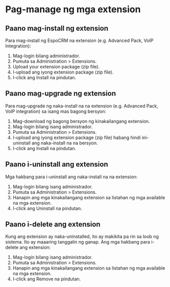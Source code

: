 # Pag-manage ng mga extension

## Paano mag-install ng extension

Para mag-install ng EspoCRM na extension (e.g. Advanced Pack, VoIP Integration):

1. Mag-login bilang administrador.
2. Pumuta sa Administration > Extensions.
3. Upload your extension package (zip file).
3. I-upload ang iyong extension package (zip file).
4. I-click ang Install na pindutan.


## Paano mag-upgrade ng extension

Para mag-upgrade ng naka-install na na extension (e.g. Advanced Pack, VoIP integration) sa isang mas bagong bersyon:

1. Mag-download ng bagong bersyon ng kinakailangang extension.
2. Mag-login bilang isang administrador.
3. Pumuta sa Administration > Extensions.
4. I-upload ang iyong extension package (zip file) habang hindi ini-uninstall ang naka-install na na bersyon.
5. I-click ang Install na pindutan.


## Paano i-uninstall ang extension

Mga hakbang para i-uninstall ang naka-install na na extension:

1. Mag-login bilang isang administrador.
2. Pumuta sa Administration > Extensions.
3. Hanapin ang mga kinakailangang extension sa listahan ng mga available na mga extension.
4. I-click ang Uninstall na pindutan.


## Paano i-delete ang extension

Kung ang extension ay naka-uninstalled, ito ay makikita pa rin sa loob ng sistema. Ito ay maaaring tanggalin ng ganap. Ang mga hakbang para i-delete ang extension:

1. Mag-login bilang isang administrador.
2. Pumuta sa Administration > Extensions.
3. Hanapin ang mga kinakailangang extension sa listahan ng mga available na mga extension.
4. I-click ang Remove na pindutan.
